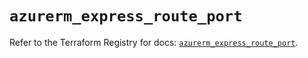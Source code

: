 # `azurerm_express_route_port`

Refer to the Terraform Registry for docs: [`azurerm_express_route_port`](https://registry.terraform.io/providers/hashicorp/azurerm/4.46.0/docs/resources/express_route_port).
